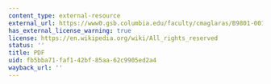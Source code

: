 ```yaml
---
content_type: external-resource
external_url: https://www0.gsb.columbia.edu/faculty/cmaglaras/B9801-001/RMreview.pdf
has_external_license_warning: true
license: https://en.wikipedia.org/wiki/All_rights_reserved
status: ''
title: PDF
uid: fb5bba71-faf1-42bf-85aa-62c9905ed2a4
wayback_url: ''
---
```

